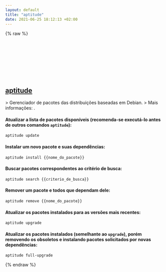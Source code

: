 ```yaml
---
layout: default
title: "aptitude"
date: 2021-06-25 18:12:13 +02:00
---
```

{% raw %}
<h2 id="aptitude">
  <a href="/pt_br/linux/aptitude.html">aptitude</a> <a href="#aptitude"><svg class="icon">
    <use href="/assets/images/unicode_sprite.svg#link" />
  </svg></a>
</h2>
> Gerenciador de pacotes das distribuições baseadas em Debian.
> Mais informações: <https://manpages.debian.org/latest/aptitude/aptitude.8.html>.

#### Atualizar a lista de pacotes disponíveis (recomenda-se executá-lo antes de outros comandos `aptitude`):
```shell
aptitude update
```
#### Instalar um novo pacote e suas dependências:
```shell
aptitude install {{nome_do_pacote}}
```
#### Buscar pacotes correspondentes ao critério de busca:
```shell
aptitude search {{criterio_de_busca}}
```
#### Remover um pacote e todos que dependam dele:
```shell
aptitude remove {{nome_do_pacote}}
```
#### Atualizar os pacotes instalados para as versões mais recentes:
```shell
aptitude upgrade
```
#### Atualizar os pacotes instalados (semelhante ao `upgrade`), porém removendo os obsoletos e instalando pacotes solicitados por novas dependências:
```shell
aptitude full-upgrade
```
{% endraw %}